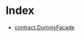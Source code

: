 # Index

<!-- START_INDEX -->
- [contract.DummyFacade](./contract.DummyFacade.md)

<!-- END_INDEX -->